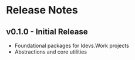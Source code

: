 # Release Notes

## v0.1.0 - Initial Release
- Foundational packages for Idevs.Work projects
- Abstractions and core utilities

